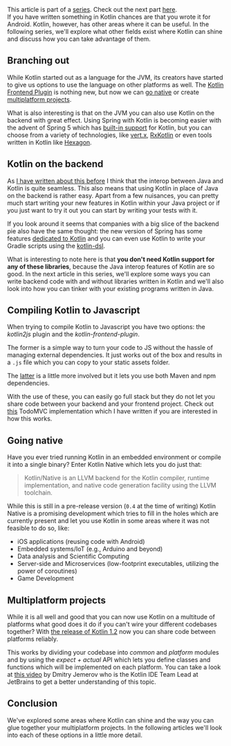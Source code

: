 <div id="series">
This article is part of a <a href="http://the-cogitator.com/2017/12/21/beyond-android-exploring-kotlin-areas-of-application.html">series</a>.
Check out the next part <a href="http://the-cogitator.com/2018/01/06/going-beyond-android-kotlin-on-the-backend.html">here</a>.
</div>
<div id="tldr">
If you have written something in Kotlin chances are that you wrote it for Android. Kotlin, however, has other areas where it can be useful.
In the following series, we'll explore what other fields exist where Kotlin can shine and discuss how you can take advantage of them.
</div>

## Branching out
While Kotlin started out as a language for the JVM, its creators have started to give us options to use the language on other platforms as well. The [Kotlin Frontend Plugin](https://github.com/Kotlin/kotlin-frontend-plugin) is nothing new, but now we can [go native](https://github.com/JetBrains/kotlin-native/) or create [multiplatform projects](https://kotlinlang.org/docs/reference/multiplatform.html).

What is also interesting is that on the JVM you can also use Kotlin on the backend with great effect. Using Spring with Kotlin is becoming easier with the advent of Spring 5 which has [built-in support](https://spring.io/blog/2017/01/04/introducing-kotlin-support-in-spring-framework-5-0) for Kotlin, but you can choose from a variety of technologies, like [vert.x](http://vertx.io/docs/vertx-core/kotlin/), [RxKotlin](https://github.com/ReactiveX/RxKotlin) or even tools written in Kotlin like [Hexagon](https://github.com/hexagonkt/hexagon).

## Kotlin on the backend
As [I have written about this before](http://the-cogitator.com/2017/05/19/kotlin-is-the-new-java.html) I think that the interop between Java and Kotlin is quite seamless. This also means that using Kotlin in place of Java on the backend is rather easy. Apart from a few nuisances, you can pretty much start writing your new features in Kotlin within your Java project or if you just want to try it out you can start by writing your tests with it.

If you look around it seems that companies with a big slice of the backend pie also have the same thought: the new version of Spring has some features [dedicated to Kotlin](https://tech.io/playgrounds/8594/spring-5---dedicated-kotlin-features) and you can even use Kotlin to write your Gradle scripts using the [kotlin-dsl](https://github.com/gradle/kotlin-dsl).

What is interesting to note here is that **you don't need Kotlin support for any of these libraries**, because the Java interop features of Kotlin are so good. In the next article in this series, we'll explore some ways you can write backend code with and without libraries written in Kotlin and we'll also look into how you can tinker with your existing programs written in Java.

## Compiling Kotlin to Javascript
When trying to compile Kotlin to Javascript you have two options: the *kotlin2js* plugin and the *kotlin-frontend-plugin*.

The former is a simple way to turn your code to JS without the hassle of managing external dependencies. It just works out of the box and results in a `.js` file which you can copy to your static assets folder.

The [latter](https://github.com/Kotlin/kotlin-frontend-plugin) is a little more involved but it lets you use both Maven and npm dependencies.

With the use of these, you can easily go full stack but they do not let you share code between your backend and your frontend project. Check out [this](https://github.com/AppCraft-Projects/todomvc-kotlin) TodoMVC implementation which I have written if you are interested in how this works.

## Going native

Have you ever tried running Kotlin in an embedded environment or compile it into a single binary? Enter Kotlin Native which lets you do just that:

> Kotlin/Native is an LLVM backend for the Kotlin compiler, runtime implementation, and native code generation facility using the LLVM toolchain.

While this is still in a pre-release version (`0.4` at the time of writing) Kotlin Native is a promising development which tries to fill in the holes which are currently present and let you use Kotlin in some areas where it was not feasible to do so, like:

- iOS applications (reusing code with Android)
- Embedded systems/IoT (e.g., Arduino and beyond)
- Data analysis and Scientific Computing
- Server-side and Microservices (low-footprint executables, utilizing the power of coroutines)
- Game Development

## Multiplatform projects

While it is all well and good that you can now use Kotlin on a multitude of platforms what good does it do if you can't wire your different codebases together? With [the release of Kotlin 1.2](https://blog.jetbrains.com/kotlin/2017/11/kotlin-1-2-released/) now you can share code between platforms reliably.

This works by dividing your codebase into *common* and *platform* modules and by using the *expect + actual* API which lets you define classes and functions which will be implemented on each platform. You can take a look at [this video](https://www.youtube.com/watch?v=afc5PUs_EPE) by Dmitry Jemerov who is the Kotlin IDE Team Lead at JetBrains to get a better understanding of this topic.

## Conclusion

We've explored some areas where Kotlin can shine and the way you can glue together your multiplatform projects. In the following articles we'll look into each of these options in a little more detail.
